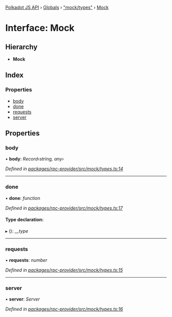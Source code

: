 [Polkadot JS API](../README.md) › [Globals](../globals.md) › ["mock/types"](../modules/_mock_types_.md) › [Mock](_mock_types_.mock.md)

# Interface: Mock

## Hierarchy

* **Mock**

## Index

### Properties

* [body](_mock_types_.mock.md#body)
* [done](_mock_types_.mock.md#done)
* [requests](_mock_types_.mock.md#requests)
* [server](_mock_types_.mock.md#server)

## Properties

###  body

• **body**: *Record‹string, any›*

*Defined in [packages/rpc-provider/src/mock/types.ts:14](https://github.com/polkadot-js/api/blob/9c337422a5/packages/rpc-provider/src/mock/types.ts#L14)*

___

###  done

• **done**: *function*

*Defined in [packages/rpc-provider/src/mock/types.ts:17](https://github.com/polkadot-js/api/blob/9c337422a5/packages/rpc-provider/src/mock/types.ts#L17)*

#### Type declaration:

▸ (): *__type*

___

###  requests

• **requests**: *number*

*Defined in [packages/rpc-provider/src/mock/types.ts:15](https://github.com/polkadot-js/api/blob/9c337422a5/packages/rpc-provider/src/mock/types.ts#L15)*

___

###  server

• **server**: *Server*

*Defined in [packages/rpc-provider/src/mock/types.ts:16](https://github.com/polkadot-js/api/blob/9c337422a5/packages/rpc-provider/src/mock/types.ts#L16)*
